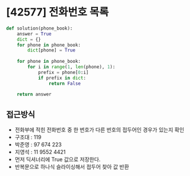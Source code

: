 # [42577] 전화번호 목록

```python
def solution(phone_book):
    answer = True
    dict = {}
    for phone in phone_book:
        dict[phone] = True
        
    for phone in phone_book:
        for i in range(1, len(phone), 1):
            prefix = phone[0:i]
            if prefix in dict:
                return False
    
    return answer
```

## 접근방식
- 전화부에 적힌 전화번호 중 한 번호가 다른 번호의 접두어인 경우가 있는지 확인
- 구조대 : 119
- 박준영 : 97 674 223
- 지영석 : 11 9552 4421
- 먼저 딕셔너리에 True 값으로 저장한다.
- 반복문으로 하나식 슬라이싱해서 접두어 찾아 값 반환
